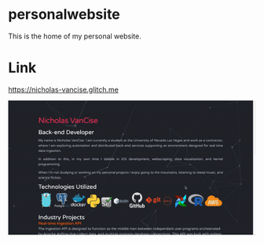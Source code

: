 # personalwebsite
This is the home of my personal website.

# Link
https://nicholas-vancise.glitch.me

![](website.gif)
